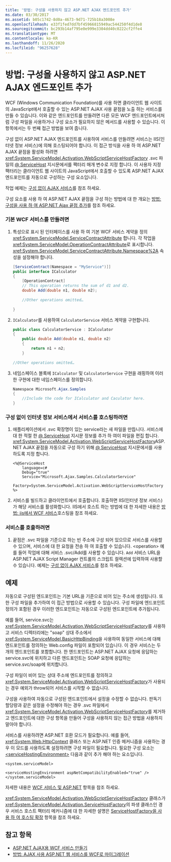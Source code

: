 ```yaml
---
title: '방법: 구성을 사용하지 않고 ASP.NET AJAX 엔드포인트 추가'
ms.date: 03/30/2017
ms.assetid: b05c1742-8d0a-4673-9d71-725b18a3008e
ms.openlocfilehash: e33f1fed7dd7bf45966815949ac544250f4d1de8
ms.sourcegitcommit: bc293b14af795e0e999e3304dd40c0222cf2ffe4
ms.translationtype: MT
ms.contentlocale: ko-KR
ms.lasthandoff: 11/26/2020
ms.locfileid: "96257628"
---
```

# <a name="how-to-add-an-aspnet-ajax-endpoint-without-using-configuration"></a>방법: 구성을 사용하지 않고 ASP.NET AJAX 엔드포인트 추가

WCF (Windows Communication Foundation)를 사용 하면 클라이언트 웹 사이트의 JavaScript에서 호출할 수 있는 ASP.NET AJAX 사용 끝점을 노출 하는 서비스를 만들 수 있습니다. 이와 같은 엔드포인트를 만들려면 다른 모든 WCF 엔드포인트에서처럼 구성 파일을 사용하거나 구성 요소가 필요하지 않은 메서드를 사용할 수 있습니다. 이 항목에서는 두 번째 접근 방법을 보여 줍니다.  
  
 구성 없이 ASP.NET AJAX 엔드포인트를 사용하여 서비스를 만들려면 서비스는 IIS(인터넷 정보 서비스)에 의해 호스팅되어야 합니다. 이 접근 방식을 사용 하 여 ASP.NET AJAX 끝점을 활성화 하려면 <xref:System.ServiceModel.Activation.WebScriptServiceHostFactory> .svc 파일의 [ \@ ServiceHost](../../configure-apps/file-schema/wcf-directive/servicehost.md) 지시문에서를 팩터리 매개 변수로 지정 합니다. 이 사용자 지정 팩터리는 클라이언트 웹 사이트의 JavaScript에서 호출할 수 있도록 ASP.NET AJAX 엔드포인트를 자동으로 구성하는 구성 요소입니다.  
  
 작업 예제는 [구성 없이 AJAX 서비스](../samples/ajax-service-without-configuration.md)를 참조 하세요.  
  
 구성 요소를 사용 하 여 ASP.NET AJAX 끝점을 구성 하는 방법에 대 한 개요는 [방법: 구성을 사용 하 여 ASP.NET Ajax 끝점 추가](how-to-use-configuration-to-add-an-aspnet-ajax-endpoint.md)를 참조 하세요.  
  
### <a name="to-create-a-basic-wcf-service"></a>기본 WCF 서비스를 만들려면  
  
1. 특성으로 표시 된 인터페이스를 사용 하 여 기본 WCF 서비스 계약을 정의 <xref:System.ServiceModel.ServiceContractAttribute> 합니다. 각 작업을 <xref:System.ServiceModel.OperationContractAttribute>로 표시합니다. <xref:System.ServiceModel.ServiceContractAttribute.Namespace%2A> 속성을 설정해야 합니다.  
  
    ```csharp  
    [ServiceContract(Namespace = "MyService")]]  
    public interface ICalculator  
    {  
        [OperationContract]  
        // This operation returns the sum of d1 and d2.  
        double Add(double n1, double n2);  
  
        //Other operations omitted…  
  
    }  
    ```  
  
2. `ICalculator`를 사용하여 `CalculatorService` 서비스 계약을 구현합니다.  
  
    ```csharp  
    public class CalculatorService : ICalculator  
    {  
        public double Add(double n1, double n2)  
        {  
            return n1 + n2;  
        }  
  
    //Other operations omitted…  
    ```  
  
3. 네임스페이스 블록에 `ICalculator` 및 `CalculatorService` 구현을 래핑하여 이러한 구현에 대한 네임스페이스를 정의합니다.  
  
    ```csharp  
    Namespace Microsoft.Ajax.Samples  
    {  
        //Include the code for ICalculator and Caculator here.  
    }  
    ```  
  
### <a name="to-host-the-service-in-internet-information-services-without-configuration"></a>구성 없이 인터넷 정보 서비스에서 서비스를 호스팅하려면  
  
1. 애플리케이션에서 .svc 확장명이 있는 service라는 새 파일을 만듭니다. 서비스에 대 한 적절 한 [ \@ ServiceHost](../../configure-apps/file-schema/wcf-directive/servicehost.md) 지시문 정보를 추가 하 여이 파일을 편집 합니다. <xref:System.ServiceModel.Activation.WebScriptServiceHostFactory>ASP.NET AJAX 끝점을 자동으로 구성 하기 위해 [ \@ ServiceHost](../../configure-apps/file-schema/wcf-directive/servicehost.md) 지시문에서를 사용 하도록 지정 합니다.  
  
    ```text
    <%@ServiceHost
        language=c#
        Debug="true"
        Service="Microsoft.Ajax.Samples.CalculatorService"  
        Factory=System.ServiceModel.Activation.WebScriptServiceHostFactory  
    %>  
    ```  
  
2. 서비스를 빌드하고 클라이언트에서 호출합니다. 호출하면 IIS(인터넷 정보 서비스)가 해당 서비스를 활성화합니다. IIS에서 호스트 하는 방법에 대 한 자세한 내용은 [방법: iis에서 WCF 서비스](how-to-host-a-wcf-service-in-iis.md)호스팅을 참조 하세요.  
  
### <a name="to-call-the-service"></a>서비스를 호출하려면  
  
1. 끝점은 .svc 파일을 기준으로 하는 빈 주소에 구성 되어 있으므로 서비스를 사용할 수 있으며, 서비스에 대 한 요청을 전송 하 여 호출할 수 있습니다. \<operation> 예를 들어 작업에 대해 서비스 .svc/Add를 사용할 수 있습니다. `Add` 서비스 URL을 ASP.NET AJAX Script Manager 컨트롤의 스크립트 컬렉션에 입력하여 사용할 수 있습니다. 예제는 [구성 없이 AJAX 서비스](../samples/ajax-service-without-configuration.md)를 참조 하세요.  
  
## <a name="example"></a>예제  
  
 자동으로 구성된 엔드포인트는 기본 URL을 기준으로 비어 있는 주소에 생성됩니다. 또한 구성 파일을 추가하여 이 접근 방법으로 사용할 수 있습니다. 구성 파일에 엔드포인트 정의가 포함된 경우 이러한 엔드포인트는 자동으로 구성된 엔드포인트에 추가됩니다.  
  
 예를 들어, service.svc는 <xref:System.ServiceModel.Activation.WebScriptServiceHostFactory>를 사용하고 서비스 디렉터리에는 "soap" 상대 주소에서 <xref:System.ServiceModel.BasicHttpBinding>을 사용하여 동일한 서비스에 대해 엔드포인트를 정의하는 Web.config 파일이 포함되어 있습니다. 이 경우 서비스는 두 개의 엔드포인트를 포함합니다. 한 엔드포인트는 ASP.NET AJAX 요청에 응답하는 service.svc에 위치하고 다른 엔드포인트는 SOAP 요청에 응답하는 service.svc/soap에 위치합니다.  
  
 구성 파일이 비어 있는 상대 주소에 엔드포인트를 정의하고 <xref:System.ServiceModel.Activation.WebScriptServiceHostFactory>가 사용되는 경우 예외가 throw되어 서비스를 시작할 수 없습니다.  
  
 구성을 사용하여 자동으로 구성된 엔드포인트에서 설정을 수정할 수 없습니다. 판독기 할당량과 같은 설정을 수정해야 하는 경우 .svc 파일에서 <xref:System.ServiceModel.Activation.WebScriptServiceHostFactory>를 제거하고 엔드포인트에 대한 구성 항목을 만들어 구성을 사용하지 않는 접근 방법을 사용하지 말아야 합니다.  
  
 서비스를 사용하려면 ASP.NET 호환 모드가 필요합니다. 예를 들어, <xref:System.Web.HttpContext> 클래스 또는 ASP.NET 인증 메커니즘을 사용하는 경우 이 모드를 사용하도록 설정하려면 구성 파일이 필요합니다. 필요한 구성 요소는 [\<serviceHostingEnvironment>](../../configure-apps/file-schema/wcf/servicehostingenvironment.md) 다음과 같이 추가 해야 하는 요소입니다.  
  
 `<system.serviceModel>`  
  
 `<serviceHostingEnvironment aspNetCompatibilityEnabled="true" /> </system.serviceModel>`  
  
 자세한 내용은 [WCF 서비스 및 ASP.NET](wcf-services-and-aspnet.md) 항목을 참조 하세요.  
  
 <xref:System.ServiceModel.Activation.WebScriptServiceHostFactory> 클래스가 <xref:System.ServiceModel.Activation.ServiceHostFactory>의 파생 클래스인 경우 서비스 호스트 팩터리 메커니즘에 대 한 자세한 설명은 [ServiceHostFactory을 사용 하 여 호스팅 확장](../extending/extending-hosting-using-servicehostfactory.md) 항목을 참조 하세요.  
  
## <a name="see-also"></a>참고 항목

- [ASP.NET AJAX용 WCF 서비스 만들기](creating-wcf-services-for-aspnet-ajax.md)
- [방법: AJAX 사용 ASP.NET 웹 서비스를 WCF로 마이그레이션](how-to-migrate-ajax-enabled-aspnet-web-services-to-wcf.md)
